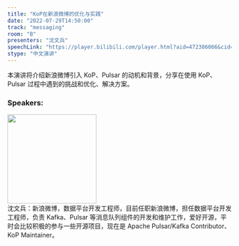 ```yaml
---
title: "KoP在新浪微博的优化与实践"
date: "2022-07-29T14:50:00"
track: "messaging"
room: "B"
presenters: "沈文兵"
speechLink: "https://player.bilibili.com/player.html?aid=472306066&cid=811910057&page=1"
stype: "中文演讲"
---
```

本演讲将介绍新浪微博引入 KoP、Pulsar 的动机和背景，分享在使用 KoP、Pulsar 过程中遇到的挑战和优化、解决方案。
 ### Speakers: 
 <img src="images/speaker/1147.png" width="200" /><br>沈文兵：新浪微博，数据平台开发工程师，目前任职新浪微博，担任数据平台开发工程师，负责 Kafka、Pulsar 等消息队列组件的开发和维护工作，爱好开源，平时会比较积极的参与一些开源项目，现在是 Apache Pulsar/Kafka Contributor、KoP Maintainer。

 
